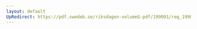 ```yaml
---
layout: default
UpRedirect: https://pdf.swedeb.se/riksdagen-volumeG-pdf/199091/reg_199091/reg_199091_0854.pdf
---
```

